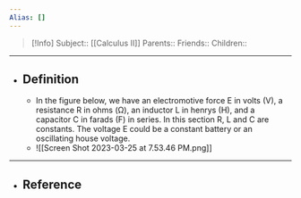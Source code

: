 ```yaml
---
Alias: []
---
```

> [!Info]
> Subject:: [[Calculus II]]
> Parents:: 
> Friends:: 
> Children:: 
---
- ## Definition
	- In the figure below, we have an electromotive force E in volts (V), a resistance R in ohms (Ω), an inductor L in henrys (H), and a capacitor C in farads (F) in series. In this section R, L and C are constants. The voltage E could be a constant battery or an oscillating house voltage.
	- ![[Screen Shot 2023-03-25 at 7.53.46 PM.png]]
---
- ## Reference